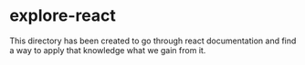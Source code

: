 # explore-react
This directory has been created to go through react documentation and find a way to apply that knowledge what we gain from it.
